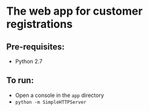 # The web app for customer registrations

## Pre-requisites:
- Python 2.7

## To run:
- Open a console in the `app` directory
- `python -m SimpleHTTPServer`